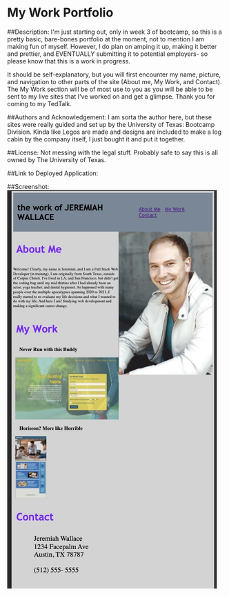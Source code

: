 # My Work Portfolio

##Description:  I'm just starting out, only in week 3 of bootcamp, so this is a pretty basic, bare-bones portfolio at the moment, not to mention I am making fun of myself.  However, I do plan on amping it up, making it better and prettier, and EVENTUALLY submitting it to potential employers- so please know that this is a work in progress.

It should be self-explanatory, but you will first encounter my name, picture, and navigation to other parts of the site (About me, My Work, and Contact).  The My Work section will be of most use to you as you will be able to be sent to my live sites that I've worked on and get a glimpse.  Thank you for coming to my TedTalk.

##Authors and Acknowledgement:  I am sorta the author here, but these sites were really guided and set up by the University of Texas: Bootcamp Division. Kinda like Legos are made and designs are included to make a log cabin by the company itself, I just bought it and put it together.

##License: Not messing with the legal stuff. Probably safe to say this is all owned by The University of Texas.

##Link to Deployed Application:

##Screenshot: 
![JRWscreenshot](https://raw.githubusercontent.com/JWall13/portfolio/develop/images/JRWscreenshot.jpg)
